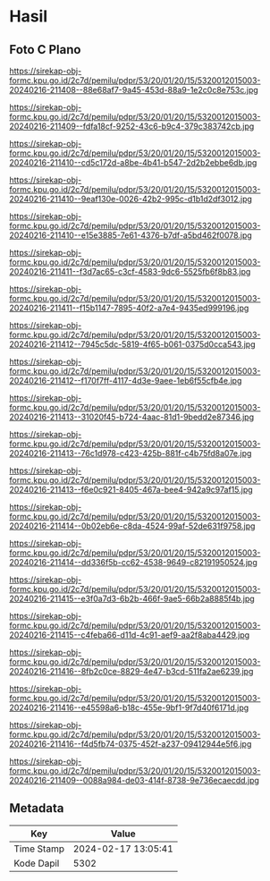# Hasil

## Foto C Plano

https://sirekap-obj-formc.kpu.go.id/2c7d/pemilu/pdpr/53/20/01/20/15/5320012015003-20240216-211408--88e68af7-9a45-453d-88a9-1e2c0c8e753c.jpg

https://sirekap-obj-formc.kpu.go.id/2c7d/pemilu/pdpr/53/20/01/20/15/5320012015003-20240216-211409--fdfa18cf-9252-43c6-b9c4-379c383742cb.jpg

https://sirekap-obj-formc.kpu.go.id/2c7d/pemilu/pdpr/53/20/01/20/15/5320012015003-20240216-211410--cd5c172d-a8be-4b41-b547-2d2b2ebbe6db.jpg

https://sirekap-obj-formc.kpu.go.id/2c7d/pemilu/pdpr/53/20/01/20/15/5320012015003-20240216-211410--9eaf130e-0026-42b2-995c-d1b1d2df3012.jpg

https://sirekap-obj-formc.kpu.go.id/2c7d/pemilu/pdpr/53/20/01/20/15/5320012015003-20240216-211410--e15e3885-7e61-4376-b7df-a5bd462f0078.jpg

https://sirekap-obj-formc.kpu.go.id/2c7d/pemilu/pdpr/53/20/01/20/15/5320012015003-20240216-211411--f3d7ac65-c3cf-4583-9dc6-5525fb6f8b83.jpg

https://sirekap-obj-formc.kpu.go.id/2c7d/pemilu/pdpr/53/20/01/20/15/5320012015003-20240216-211411--f15b1147-7895-40f2-a7e4-9435ed999196.jpg

https://sirekap-obj-formc.kpu.go.id/2c7d/pemilu/pdpr/53/20/01/20/15/5320012015003-20240216-211412--7945c5dc-5819-4f65-b061-0375d0cca543.jpg

https://sirekap-obj-formc.kpu.go.id/2c7d/pemilu/pdpr/53/20/01/20/15/5320012015003-20240216-211412--f170f7ff-4117-4d3e-9aee-1eb6f55cfb4e.jpg

https://sirekap-obj-formc.kpu.go.id/2c7d/pemilu/pdpr/53/20/01/20/15/5320012015003-20240216-211413--31020f45-b724-4aac-81d1-9bedd2e87346.jpg

https://sirekap-obj-formc.kpu.go.id/2c7d/pemilu/pdpr/53/20/01/20/15/5320012015003-20240216-211413--76c1d978-c423-425b-881f-c4b75fd8a07e.jpg

https://sirekap-obj-formc.kpu.go.id/2c7d/pemilu/pdpr/53/20/01/20/15/5320012015003-20240216-211413--f6e0c921-8405-467a-bee4-942a9c97af15.jpg

https://sirekap-obj-formc.kpu.go.id/2c7d/pemilu/pdpr/53/20/01/20/15/5320012015003-20240216-211414--0b02eb6e-c8da-4524-99af-52de631f9758.jpg

https://sirekap-obj-formc.kpu.go.id/2c7d/pemilu/pdpr/53/20/01/20/15/5320012015003-20240216-211414--dd336f5b-cc62-4538-9649-c82191950524.jpg

https://sirekap-obj-formc.kpu.go.id/2c7d/pemilu/pdpr/53/20/01/20/15/5320012015003-20240216-211415--e3f0a7d3-6b2b-466f-9ae5-66b2a8885f4b.jpg

https://sirekap-obj-formc.kpu.go.id/2c7d/pemilu/pdpr/53/20/01/20/15/5320012015003-20240216-211415--c4feba66-d11d-4c91-aef9-aa2f8aba4429.jpg

https://sirekap-obj-formc.kpu.go.id/2c7d/pemilu/pdpr/53/20/01/20/15/5320012015003-20240216-211416--8fb2c0ce-8829-4e47-b3cd-511fa2ae6239.jpg

https://sirekap-obj-formc.kpu.go.id/2c7d/pemilu/pdpr/53/20/01/20/15/5320012015003-20240216-211416--e45598a6-b18c-455e-9bf1-9f7d40f6171d.jpg

https://sirekap-obj-formc.kpu.go.id/2c7d/pemilu/pdpr/53/20/01/20/15/5320012015003-20240216-211416--f4d5fb74-0375-452f-a237-09412944e5f6.jpg

https://sirekap-obj-formc.kpu.go.id/2c7d/pemilu/pdpr/53/20/01/20/15/5320012015003-20240216-211409--0088a984-de03-414f-8738-9e736ecaecdd.jpg


## Metadata

| Key        | Value               |
| ---------- | ------------------- |
| Time Stamp | 2024-02-17 13:05:41 |
| Kode Dapil | 5302                |



